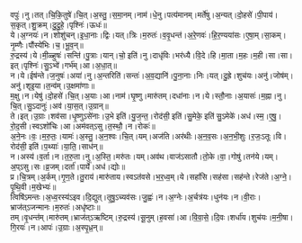 

  
वपुः॑।नु।तत्।चि॒कि॒तुषे॑।चि॒त्।अ॒स्तु॒।स॒मा॒नम्।नाम॑।धे॒नु।पत्य॑मानम्।मर्ते॑षु।अ॒न्यत्।दो॒हसे॑।पी॒पाय॑।स॒कृत्।शु॒क्रम्।दु॒दु॒हे॒।पृश्निः॑।ऊधः॑॥  
ये।अ॒ग्नयः॑।न।शोशु॑चन्।इ॒धा॒नाः।द्विः।यत्।त्रिः।म॒रुतः॑।व॒वृ॒धन्त॑।अ॒रे॒णवः॑।हि॒र॒ण्यया॑सः।ए॒षा॒म्।सा॒कम्।नृ॒म्णैः।पौंस्ये॑भिः।च॒।भू॒व॒न्॥  
रु॒द्रस्य॑।ये।मी॒ळ्हुषः॑।सन्ति॑।पु॒त्राः।यान्।चो॒ इति॑।नु।दाधृ॑विः।भर॑ध्यै।वि॒दे।हि।मा॒ता।म॒हः।म॒ही।सा।सा।इत्।पृश्निः॑।सु॒ऽभ्वे॑।गर्भ॑म्।आ।अ॒धा॒त्॥  
न।ये।ईष॑न्ते।ज॒नुषः॑।अया॑।नु।अ॒न्तरिति॑।सन्तः॑।अ॒व॒द्यानि॑।पु॒ना॒नाः।निः।यत्।दु॒ह्रे।शुच॑यः।अनु॑।जोष॑म्।अनु॑।शृइ॒या।त॒न्व॑म्।उ॒क्षमा॑णाः॥  
म॒क्षु।न।येषु॑।दो॒हसे॑।चि॒त्।अ॒याः।आ।नाम॑।घृ॒ष्णु।मारु॑तम्।दधा॑नाः।न।ये।स्तौ॒नाः।अ॒यासः॑।म॒ह्ना।नु।चि॒त्।सु॒ऽदानुः॑।अव॑।या॒स॒त्।उ॒ग्रान्॥  
ते।इत्।उ॒ग्राः।शव॑सा।धृ॒ष्णुऽसे॑नाः।उ॒भे इति॑।यु॒ज॒न्त॒।रोद॑सी॒ इति॑।सु॒मेके॒ इति॑ सु॒ऽमेके॑।अध॑।स्म॒।ए॒षु॒।रो॒द॒सी।स्वऽशो॑चिः।आ।अम॑वत्ऽसु।त॒स्थौ॒।न।रोकः॑॥  
अ॒ने॒नः।वः॒।म॒रु॒तः॒।यामः॑।अ॒स्तु॒।अ॒न॒श्वः।चि॒त्।यम्।अज॑ति।अर॑थीः।अ॒न॒व॒सः।अ॒न॒भी॒शुः।र॒जः॒ऽतूः।वि।रोद॑सी॒ इति॑।प॒थ्याः॑।या॒ति॒।साध॑न्॥  
न।अस्य॑।व॒र्ता।न।त॒रु॒ता।नु।अ॒स्ति॒।मरु॑तः।यम्।अव॑थ।वाज॑ऽसातौ।तो॒के।वा॒।गोषु॑।तन॑ये।यम्।अ॒प्ऽसु।सः।व्र॒जम्।दर्ता॑।पार्ये॑।अध॑।द्योः॥  
प्र।चि॒त्रम्।अ॒र्कम्।गृ॒ण॒ते।तु॒राय॑।मारु॑ताय।स्वऽत॑वसे।भ॒र॒ध्व॒म्।ये।सहां॑सि।सह॑सा।सह॑न्ते।रेज॑ते।अ॒ग्ने॒।पृ॒थि॒वी।म॒खेभ्यः॑॥  
त्विषि॑ऽमन्तः।अ॒ध्व॒रस्य॑ऽइव।दि॒द्युत्।तृ॒षु॒ऽच्यव॑सः।जु॒ह्वः॑।न।अ॒ग्नेः।अ॒र्चत्र॑यः।धुन॑यः।न।वी॒राः।भ्राज॑त्ऽजन्मानः।म॒रुतः॑।अधृ॑ष्टाः॥  
तम्।वृ॒धन्त॑म्।मारु॑तम्।भ्राज॑त्ऽऋष्टिम्।रु॒द्रस्य॑।सू॒नुम्।ह॒वसा॑।आ।वि॒वा॒से॒।दि॒वः।शर्धा॑य।शुच॑यः।म॒नी॒षा।गि॒रयः॑।न।आपः॑।उ॒ग्राः।अ॒स्पृ॒ध्र॒न्॥  
